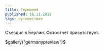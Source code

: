 ```yaml
---
title: Германия
published: 16.11.2019
tags: путешествия
---
```

Съездил в Берлин. Фотоотчет присутствует.

$gallery("germanypreview")$
